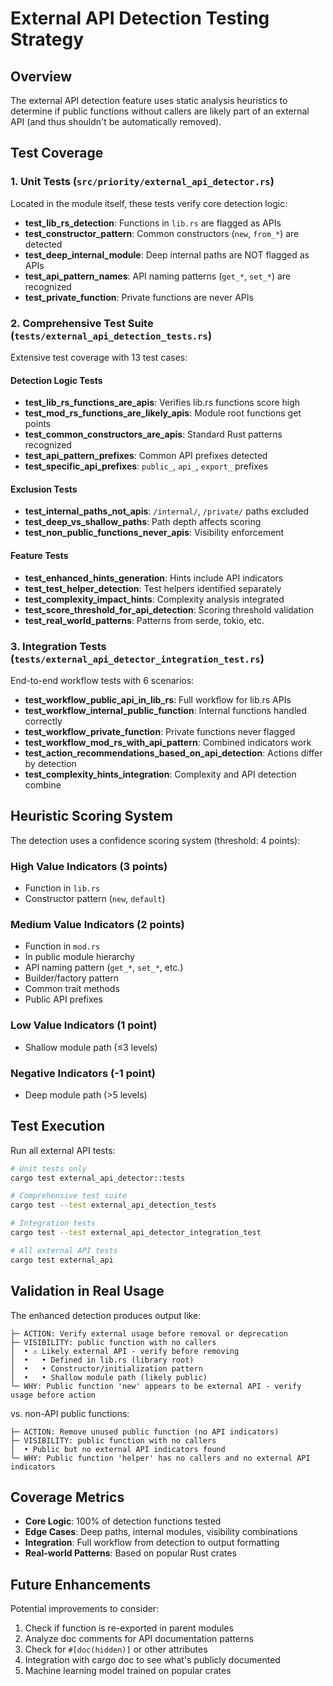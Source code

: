 # External API Detection Testing Strategy

## Overview
The external API detection feature uses static analysis heuristics to determine if public functions without callers are likely part of an external API (and thus shouldn't be automatically removed).

## Test Coverage

### 1. Unit Tests (`src/priority/external_api_detector.rs`)
Located in the module itself, these tests verify core detection logic:

- **test_lib_rs_detection**: Functions in `lib.rs` are flagged as APIs
- **test_constructor_pattern**: Common constructors (`new`, `from_*`) are detected
- **test_deep_internal_module**: Deep internal paths are NOT flagged as APIs
- **test_api_pattern_names**: API naming patterns (`get_*`, `set_*`) are recognized
- **test_private_function**: Private functions are never APIs

### 2. Comprehensive Test Suite (`tests/external_api_detection_tests.rs`)
Extensive test coverage with 13 test cases:

#### Detection Logic Tests
- **test_lib_rs_functions_are_apis**: Verifies lib.rs functions score high
- **test_mod_rs_functions_are_likely_apis**: Module root functions get points
- **test_common_constructors_are_apis**: Standard Rust patterns recognized
- **test_api_pattern_prefixes**: Common API prefixes detected
- **test_specific_api_prefixes**: `public_`, `api_`, `export_` prefixes

#### Exclusion Tests
- **test_internal_paths_not_apis**: `/internal/`, `/private/` paths excluded
- **test_deep_vs_shallow_paths**: Path depth affects scoring
- **test_non_public_functions_never_apis**: Visibility enforcement

#### Feature Tests
- **test_enhanced_hints_generation**: Hints include API indicators
- **test_test_helper_detection**: Test helpers identified separately
- **test_complexity_impact_hints**: Complexity analysis integrated
- **test_score_threshold_for_api_detection**: Scoring threshold validation
- **test_real_world_patterns**: Patterns from serde, tokio, etc.

### 3. Integration Tests (`tests/external_api_detector_integration_test.rs`)
End-to-end workflow tests with 6 scenarios:

- **test_workflow_public_api_in_lib_rs**: Full workflow for lib.rs APIs
- **test_workflow_internal_public_function**: Internal functions handled correctly
- **test_workflow_private_function**: Private functions never flagged
- **test_workflow_mod_rs_with_api_pattern**: Combined indicators work
- **test_action_recommendations_based_on_api_detection**: Actions differ by detection
- **test_complexity_hints_integration**: Complexity and API detection combine

## Heuristic Scoring System

The detection uses a confidence scoring system (threshold: 4 points):

### High Value Indicators (3 points)
- Function in `lib.rs`
- Constructor pattern (`new`, `default`)

### Medium Value Indicators (2 points)
- Function in `mod.rs`
- In public module hierarchy
- API naming pattern (`get_*`, `set_*`, etc.)
- Builder/factory pattern
- Common trait methods
- Public API prefixes

### Low Value Indicators (1 point)
- Shallow module path (≤3 levels)

### Negative Indicators (-1 point)
- Deep module path (>5 levels)

## Test Execution

Run all external API tests:
```bash
# Unit tests only
cargo test external_api_detector::tests

# Comprehensive test suite
cargo test --test external_api_detection_tests

# Integration tests
cargo test --test external_api_detector_integration_test

# All external API tests
cargo test external_api
```

## Validation in Real Usage

The enhanced detection produces output like:
```
├─ ACTION: Verify external usage before removal or deprecation
├─ VISIBILITY: public function with no callers
│  • ⚠️ Likely external API - verify before removing
│  •   • Defined in lib.rs (library root)
│  •   • Constructor/initialization pattern
│  •   • Shallow module path (likely public)
└─ WHY: Public function 'new' appears to be external API - verify usage before action
```

vs. non-API public functions:
```
├─ ACTION: Remove unused public function (no API indicators)
├─ VISIBILITY: public function with no callers
│  • Public but no external API indicators found
└─ WHY: Public function 'helper' has no callers and no external API indicators
```

## Coverage Metrics

- **Core Logic**: 100% of detection functions tested
- **Edge Cases**: Deep paths, internal modules, visibility combinations
- **Integration**: Full workflow from detection to output formatting
- **Real-world Patterns**: Based on popular Rust crates

## Future Enhancements

Potential improvements to consider:
1. Check if function is re-exported in parent modules
2. Analyze doc comments for API documentation patterns
3. Check for `#[doc(hidden)]` or other attributes
4. Integration with cargo doc to see what's publicly documented
5. Machine learning model trained on popular crates